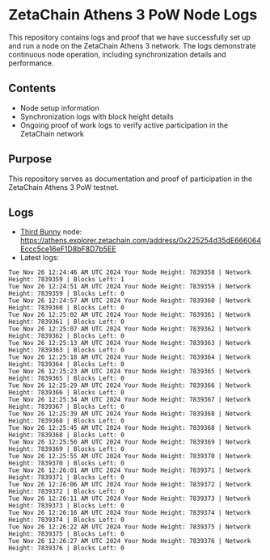 # ZetaChain Athens 3 PoW Node Logs
This repository contains logs and proof that we have successfully set up and run a node on the ZetaChain Athens 3 network. The logs demonstrate continuous node operation, including synchronization details and performance.

## Contents
- Node setup information
- Synchronization logs with block height details
- Ongoing proof of work logs to verify active participation in the ZetaChain network

## Purpose
This repository serves as documentation and proof of participation in the ZetaChain Athens 3 PoW testnet.

## Logs

- [Third Bunny](https://thirdbunny.xyz/) node: https://athens.explorer.zetachain.com/address/0x225254d35dE666064Eccc5ce16eF1D8bF8D7b5EE
- Latest logs:
```
Tue Nov 26 12:24:46 AM UTC 2024 Your Node Height: 7839358 | Network Height: 7839359 | Blocks Left: 1
Tue Nov 26 12:24:51 AM UTC 2024 Your Node Height: 7839359 | Network Height: 7839359 | Blocks Left: 0
Tue Nov 26 12:24:57 AM UTC 2024 Your Node Height: 7839360 | Network Height: 7839360 | Blocks Left: 0
Tue Nov 26 12:25:02 AM UTC 2024 Your Node Height: 7839361 | Network Height: 7839361 | Blocks Left: 0
Tue Nov 26 12:25:07 AM UTC 2024 Your Node Height: 7839362 | Network Height: 7839362 | Blocks Left: 0
Tue Nov 26 12:25:13 AM UTC 2024 Your Node Height: 7839363 | Network Height: 7839363 | Blocks Left: 0
Tue Nov 26 12:25:18 AM UTC 2024 Your Node Height: 7839364 | Network Height: 7839364 | Blocks Left: 0
Tue Nov 26 12:25:23 AM UTC 2024 Your Node Height: 7839365 | Network Height: 7839365 | Blocks Left: 0
Tue Nov 26 12:25:29 AM UTC 2024 Your Node Height: 7839366 | Network Height: 7839366 | Blocks Left: 0
Tue Nov 26 12:25:34 AM UTC 2024 Your Node Height: 7839367 | Network Height: 7839367 | Blocks Left: 0
Tue Nov 26 12:25:39 AM UTC 2024 Your Node Height: 7839368 | Network Height: 7839368 | Blocks Left: 0
Tue Nov 26 12:25:45 AM UTC 2024 Your Node Height: 7839368 | Network Height: 7839368 | Blocks Left: 0
Tue Nov 26 12:25:50 AM UTC 2024 Your Node Height: 7839369 | Network Height: 7839369 | Blocks Left: 0
Tue Nov 26 12:25:55 AM UTC 2024 Your Node Height: 7839370 | Network Height: 7839370 | Blocks Left: 0
Tue Nov 26 12:26:01 AM UTC 2024 Your Node Height: 7839371 | Network Height: 7839371 | Blocks Left: 0
Tue Nov 26 12:26:06 AM UTC 2024 Your Node Height: 7839372 | Network Height: 7839372 | Blocks Left: 0
Tue Nov 26 12:26:11 AM UTC 2024 Your Node Height: 7839373 | Network Height: 7839373 | Blocks Left: 0
Tue Nov 26 12:26:16 AM UTC 2024 Your Node Height: 7839374 | Network Height: 7839374 | Blocks Left: 0
Tue Nov 26 12:26:22 AM UTC 2024 Your Node Height: 7839375 | Network Height: 7839375 | Blocks Left: 0
Tue Nov 26 12:26:27 AM UTC 2024 Your Node Height: 7839376 | Network Height: 7839376 | Blocks Left: 0
```
